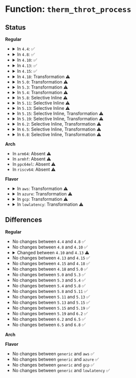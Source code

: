 # Function: <code>therm_throt_process</code>

## Status
<b>Regular</b>
<ul>
<li>
<details>
<summary>In <code>4.4</code>: ✅</summary>

```c
int therm_throt_process(bool new_event, int event, int level);
```

**Collision:** Unique Static

**Inline:** No

**Transformation:** False

**Instances:**

```
In arch/x86/kernel/cpu/mcheck/therm_throt.c (ffffffff810493d0)
Location: arch/x86/kernel/cpu/mcheck/therm_throt.c:151
Inline: False
Direct callers:
  - arch/x86/kernel/cpu/mcheck/therm_throt.c:intel_thermal_interrupt
  - arch/x86/kernel/cpu/mcheck/therm_throt.c:intel_thermal_interrupt
  - arch/x86/kernel/cpu/mcheck/therm_throt.c:intel_thermal_interrupt
  - arch/x86/kernel/cpu/mcheck/therm_throt.c:intel_thermal_interrupt
```
**Symbols:**

```
ffffffff810493d0-ffffffff81049518: therm_throt_process (STB_LOCAL)
```
</details>
</li>
<li>
<details>
<summary>In <code>4.8</code>: ✅</summary>

```c
int therm_throt_process(bool new_event, int event, int level);
```

**Collision:** Unique Static

**Inline:** No

**Transformation:** False

**Instances:**

```
In arch/x86/kernel/cpu/mcheck/therm_throt.c (ffffffff81049580)
Location: arch/x86/kernel/cpu/mcheck/therm_throt.c:151
Inline: False
Direct callers:
  - arch/x86/kernel/cpu/mcheck/therm_throt.c:intel_thermal_interrupt
  - arch/x86/kernel/cpu/mcheck/therm_throt.c:intel_thermal_interrupt
  - arch/x86/kernel/cpu/mcheck/therm_throt.c:intel_thermal_interrupt
  - arch/x86/kernel/cpu/mcheck/therm_throt.c:intel_thermal_interrupt
```
**Symbols:**

```
ffffffff81049580-ffffffff810496c7: therm_throt_process (STB_LOCAL)
```
</details>
</li>
<li>
<details>
<summary>In <code>4.10</code>: ✅</summary>

```c
int therm_throt_process(bool new_event, int event, int level);
```

**Collision:** Unique Static

**Inline:** No

**Transformation:** False

**Instances:**

```
In arch/x86/kernel/cpu/mcheck/therm_throt.c (ffffffff8104b980)
Location: arch/x86/kernel/cpu/mcheck/therm_throt.c:150
Inline: False
Direct callers:
  - arch/x86/kernel/cpu/mcheck/therm_throt.c:intel_thermal_interrupt
  - arch/x86/kernel/cpu/mcheck/therm_throt.c:intel_thermal_interrupt
  - arch/x86/kernel/cpu/mcheck/therm_throt.c:intel_thermal_interrupt
  - arch/x86/kernel/cpu/mcheck/therm_throt.c:intel_thermal_interrupt
```
**Symbols:**

```
ffffffff8104b980-ffffffff8104bac7: therm_throt_process (STB_LOCAL)
```
</details>
</li>
<li>
<details>
<summary>In <code>4.13</code>: ✅</summary>

```c
void therm_throt_process(bool new_event, int event, int level);
```

**Collision:** Unique Static

**Inline:** No

**Transformation:** False

**Instances:**

```
In arch/x86/kernel/cpu/mcheck/therm_throt.c (ffffffff8104b180)
Location: arch/x86/kernel/cpu/mcheck/therm_throt.c:145
Inline: False
Direct callers:
  - arch/x86/kernel/cpu/mcheck/therm_throt.c:intel_thermal_interrupt
  - arch/x86/kernel/cpu/mcheck/therm_throt.c:intel_thermal_interrupt
  - arch/x86/kernel/cpu/mcheck/therm_throt.c:intel_thermal_interrupt
  - arch/x86/kernel/cpu/mcheck/therm_throt.c:intel_thermal_interrupt
```
**Symbols:**

```
ffffffff8104b180-ffffffff8104b28f: therm_throt_process (STB_LOCAL)
```
</details>
</li>
<li>
<details>
<summary>In <code>4.15</code>: ✅</summary>

```c
void therm_throt_process(bool new_event, int event, int level);
```

**Collision:** Unique Static

**Inline:** No

**Transformation:** False

**Instances:**

```
In arch/x86/kernel/cpu/mcheck/therm_throt.c (ffffffff8104eb70)
Location: arch/x86/kernel/cpu/mcheck/therm_throt.c:145
Inline: False
Direct callers:
  - arch/x86/kernel/cpu/mcheck/therm_throt.c:intel_thermal_interrupt
  - arch/x86/kernel/cpu/mcheck/therm_throt.c:intel_thermal_interrupt
  - arch/x86/kernel/cpu/mcheck/therm_throt.c:intel_thermal_interrupt
  - arch/x86/kernel/cpu/mcheck/therm_throt.c:intel_thermal_interrupt
```
**Symbols:**

```
ffffffff8104eb70-ffffffff8104ec7f: therm_throt_process (STB_LOCAL)
```
</details>
</li>
<li>
<details>
<summary>In <code>4.18</code>: Transformation ⚠️</summary>

```c
void therm_throt_process(bool new_event, int event, int level);
```

**Collision:** Unique Static

**Inline:** No

**Transformation:** True

**Instances:**

```
In arch/x86/kernel/cpu/mcheck/therm_throt.c (0)
Location: arch/x86/kernel/cpu/mcheck/therm_throt.c:145
Inline: False
Direct callers:
  - arch/x86/kernel/cpu/mcheck/therm_throt.c:intel_thermal_interrupt
  - arch/x86/kernel/cpu/mcheck/therm_throt.c:intel_thermal_interrupt
  - arch/x86/kernel/cpu/mcheck/therm_throt.c:intel_thermal_interrupt
  - arch/x86/kernel/cpu/mcheck/therm_throt.c:intel_thermal_interrupt
```
**Symbols:**

```
ffffffff810518c0-ffffffff810519b5: therm_throt_process (STB_LOCAL)
ffffffff81051f5f-ffffffff81051f87: therm_throt_process.cold.6 (STB_LOCAL)
```
</details>
</li>
<li>
<details>
<summary>In <code>5.0</code>: Transformation ⚠️</summary>

```c
void therm_throt_process(bool new_event, int event, int level);
```

**Collision:** Unique Static

**Inline:** No

**Transformation:** True

**Instances:**

```
In arch/x86/kernel/cpu/mce/therm_throt.c (0)
Location: arch/x86/kernel/cpu/mce/therm_throt.c:148
Inline: False
Direct callers:
  - arch/x86/kernel/cpu/mce/therm_throt.c:intel_thermal_interrupt
  - arch/x86/kernel/cpu/mce/therm_throt.c:intel_thermal_interrupt
  - arch/x86/kernel/cpu/mce/therm_throt.c:intel_thermal_interrupt
  - arch/x86/kernel/cpu/mce/therm_throt.c:intel_thermal_interrupt
```
**Symbols:**

```
ffffffff8104ef60-ffffffff8104f055: therm_throt_process (STB_LOCAL)
ffffffff8104f5c1-ffffffff8104f5e9: therm_throt_process.cold.7 (STB_LOCAL)
```
</details>
</li>
<li>
<details>
<summary>In <code>5.3</code>: Transformation ⚠️</summary>

```c
void therm_throt_process(bool new_event, int event, int level);
```

**Collision:** Unique Static

**Inline:** No

**Transformation:** True

**Instances:**

```
In arch/x86/kernel/cpu/mce/therm_throt.c (0)
Location: arch/x86/kernel/cpu/mce/therm_throt.c:149
Inline: False
Direct callers:
  - arch/x86/kernel/cpu/mce/therm_throt.c:intel_thermal_interrupt
  - arch/x86/kernel/cpu/mce/therm_throt.c:intel_thermal_interrupt
  - arch/x86/kernel/cpu/mce/therm_throt.c:intel_thermal_interrupt
  - arch/x86/kernel/cpu/mce/therm_throt.c:intel_thermal_interrupt
```
**Symbols:**

```
ffffffff81052030-ffffffff81052113: therm_throt_process (STB_LOCAL)
ffffffff81052702-ffffffff81052752: therm_throt_process.cold (STB_LOCAL)
```
</details>
</li>
<li>
<details>
<summary>In <code>5.4</code>: Transformation ⚠️</summary>

```c
void therm_throt_process(bool new_event, int event, int level);
```

**Collision:** Unique Static

**Inline:** No

**Transformation:** True

**Instances:**

```
In arch/x86/kernel/cpu/mce/therm_throt.c (0)
Location: arch/x86/kernel/cpu/mce/therm_throt.c:149
Inline: False
Direct callers:
  - arch/x86/kernel/cpu/mce/therm_throt.c:intel_thermal_interrupt
  - arch/x86/kernel/cpu/mce/therm_throt.c:intel_thermal_interrupt
  - arch/x86/kernel/cpu/mce/therm_throt.c:intel_thermal_interrupt
  - arch/x86/kernel/cpu/mce/therm_throt.c:intel_thermal_interrupt
```
**Symbols:**

```
ffffffff81052920-ffffffff81052a03: therm_throt_process (STB_LOCAL)
ffffffff81052ff2-ffffffff81053042: therm_throt_process.cold (STB_LOCAL)
```
</details>
</li>
<li>
<details>
<summary>In <code>5.8</code>: Selective Inline ⚠️</summary>

```c
void therm_throt_process(bool new_event, int event, int level);
```

**Collision:** Unique Static

**Inline:** Selective

**Transformation:** False

**Instances:**

```
In arch/x86/kernel/cpu/mce/therm_throt.c (ffffffff81057bfb)
Location: arch/x86/kernel/cpu/mce/therm_throt.c:312
Inline: True
Inline callers:
  - arch/x86/kernel/cpu/mce/therm_throt.c:intel_thermal_interrupt
  - arch/x86/kernel/cpu/mce/therm_throt.c:intel_thermal_interrupt
Direct callers:
  - arch/x86/kernel/cpu/mce/therm_throt.c:intel_thermal_interrupt
  - arch/x86/kernel/cpu/mce/therm_throt.c:intel_thermal_interrupt
```
**Symbols:**

```
ffffffff810579e0-ffffffff81057b25: therm_throt_process (STB_LOCAL)
```
</details>
</li>
<li>
<details>
<summary>In <code>5.11</code>: Selective Inline ⚠️</summary>

```c
void therm_throt_process(bool new_event, int event, int level);
```

**Collision:** Unique Static

**Inline:** Selective

**Transformation:** False

**Instances:**

```
In arch/x86/kernel/cpu/mce/therm_throt.c (ffffffff8105697b)
Location: arch/x86/kernel/cpu/mce/therm_throt.c:312
Inline: True
Inline callers:
  - arch/x86/kernel/cpu/mce/therm_throt.c:intel_thermal_interrupt
  - arch/x86/kernel/cpu/mce/therm_throt.c:intel_thermal_interrupt
Direct callers:
  - arch/x86/kernel/cpu/mce/therm_throt.c:intel_thermal_interrupt
  - arch/x86/kernel/cpu/mce/therm_throt.c:intel_thermal_interrupt
```
**Symbols:**

```
ffffffff81056760-ffffffff810568a5: therm_throt_process (STB_LOCAL)
```
</details>
</li>
<li>
<details>
<summary>In <code>5.13</code>: Selective Inline ⚠️</summary>

```c
void therm_throt_process(bool new_event, int event, int level);
```

**Collision:** Unique Static

**Inline:** Selective

**Transformation:** False

**Instances:**

```
In drivers/thermal/intel/therm_throt.c (ffffffff81947236)
Location: drivers/thermal/intel/therm_throt.c:312
Inline: True
Inline callers:
  - drivers/thermal/intel/therm_throt.c:intel_thermal_interrupt
  - drivers/thermal/intel/therm_throt.c:intel_thermal_interrupt
Direct callers:
  - drivers/thermal/intel/therm_throt.c:intel_thermal_interrupt
  - drivers/thermal/intel/therm_throt.c:intel_thermal_interrupt
```
**Symbols:**

```
ffffffff81946f90-ffffffff819470d5: therm_throt_process (STB_LOCAL)
```
</details>
</li>
<li>
<details>
<summary>In <code>5.15</code>: Selective Inline, Transformation ⚠️</summary>

```c
void therm_throt_process(bool new_event, int event, int level);
```

**Collision:** Unique Static

**Inline:** Selective

**Transformation:** True

**Instances:**

```
In drivers/thermal/intel/therm_throt.c (ffffffff819ebf06)
Location: drivers/thermal/intel/therm_throt.c:312
Inline: True
Inline callers:
  - drivers/thermal/intel/therm_throt.c:intel_thermal_interrupt
  - drivers/thermal/intel/therm_throt.c:intel_thermal_interrupt
Direct callers:
  - drivers/thermal/intel/therm_throt.c:intel_thermal_interrupt
  - drivers/thermal/intel/therm_throt.c:intel_thermal_interrupt
```
**Symbols:**

```
ffffffff819ebbd0-ffffffff819ebd46: therm_throt_process (STB_LOCAL)
ffffffff81d271a7-ffffffff81d271c2: therm_throt_process.cold (STB_LOCAL)
```
</details>
</li>
<li>
<details>
<summary>In <code>5.19</code>: Selective Inline, Transformation ⚠️</summary>

```c
void therm_throt_process(bool new_event, int event, int level);
```

**Collision:** Unique Static

**Inline:** Selective

**Transformation:** True

**Instances:**

```
In drivers/thermal/intel/therm_throt.c (ffffffff81b520e9)
Location: drivers/thermal/intel/therm_throt.c:313
Inline: True
Inline callers:
  - drivers/thermal/intel/therm_throt.c:intel_thermal_interrupt
  - drivers/thermal/intel/therm_throt.c:intel_thermal_interrupt
Direct callers:
  - drivers/thermal/intel/therm_throt.c:intel_thermal_interrupt
  - drivers/thermal/intel/therm_throt.c:intel_thermal_interrupt
```
**Symbols:**

```
ffffffff81b51c20-ffffffff81b51e0a: therm_throt_process (STB_LOCAL)
ffffffff81ef2fe0-ffffffff81ef306c: therm_throt_process.cold (STB_LOCAL)
```
</details>
</li>
<li>
<details>
<summary>In <code>6.2</code>: Selective Inline, Transformation ⚠️</summary>

```c
void therm_throt_process(bool new_event, int event, int level);
```

**Collision:** Unique Static

**Inline:** Selective

**Transformation:** True

**Instances:**

```
In drivers/thermal/intel/therm_throt.c (ffffffff81cea281)
Location: drivers/thermal/intel/therm_throt.c:317
Inline: True
Inline callers:
  - drivers/thermal/intel/therm_throt.c:intel_thermal_interrupt
  - drivers/thermal/intel/therm_throt.c:intel_thermal_interrupt
Direct callers:
  - drivers/thermal/intel/therm_throt.c:intel_thermal_interrupt
  - drivers/thermal/intel/therm_throt.c:intel_thermal_interrupt
```
**Symbols:**

```
ffffffff81ce9d90-ffffffff81ce9f7a: therm_throt_process (STB_LOCAL)
ffffffff820a7bb0-ffffffff820a7c3c: therm_throt_process.cold (STB_LOCAL)
```
</details>
</li>
<li>
<details>
<summary>In <code>6.5</code>: Selective Inline, Transformation ⚠️</summary>

```c
void therm_throt_process(bool new_event, int event, int level);
```

**Collision:** Unique Static

**Inline:** Selective

**Transformation:** True

**Instances:**

```
In drivers/thermal/intel/therm_throt.c (ffffffff81d52dc1)
Location: drivers/thermal/intel/therm_throt.c:373
Inline: True
Inline callers:
  - drivers/thermal/intel/therm_throt.c:intel_thermal_interrupt
  - drivers/thermal/intel/therm_throt.c:intel_thermal_interrupt
Direct callers:
  - drivers/thermal/intel/therm_throt.c:intel_thermal_interrupt
  - drivers/thermal/intel/therm_throt.c:intel_thermal_interrupt
```
**Symbols:**

```
ffffffff81d528d0-ffffffff81d52aba: therm_throt_process (STB_LOCAL)
ffffffff82128f8e-ffffffff8212901a: therm_throt_process.cold (STB_LOCAL)
```
</details>
</li>
<li>
<details>
<summary>In <code>6.8</code>: Selective Inline, Transformation ⚠️</summary>

```c
void therm_throt_process(bool new_event, int event, int level);
```

**Collision:** Unique Static

**Inline:** Selective

**Transformation:** True

**Instances:**

```
In drivers/thermal/intel/therm_throt.c (ffffffff81e09b21)
Location: drivers/thermal/intel/therm_throt.c:373
Inline: True
Inline callers:
  - drivers/thermal/intel/therm_throt.c:intel_thermal_interrupt
  - drivers/thermal/intel/therm_throt.c:intel_thermal_interrupt
Direct callers:
  - drivers/thermal/intel/therm_throt.c:intel_thermal_interrupt
  - drivers/thermal/intel/therm_throt.c:intel_thermal_interrupt
```
**Symbols:**

```
ffffffff81e09630-ffffffff81e0981a: therm_throt_process (STB_LOCAL)
ffffffff8220a977-ffffffff8220aa03: therm_throt_process.cold (STB_LOCAL)
```
</details>
</li>
</ul>
<b>Arch</b>
<ul>
<li>
In <code>arm64</code>: Absent ⚠️
</li>
<li>
In <code>armhf</code>: Absent ⚠️
</li>
<li>
In <code>ppc64el</code>: Absent ⚠️
</li>
<li>
In <code>riscv64</code>: Absent ⚠️
</li>
</ul>
<b>Flavor</b>
<ul>
<li>
<details>
<summary>In <code>aws</code>: Transformation ⚠️</summary>

```c
void therm_throt_process(bool new_event, int event, int level);
```

**Collision:** Unique Static

**Inline:** No

**Transformation:** True

**Instances:**

```
In arch/x86/kernel/cpu/mce/therm_throt.c (0)
Location: arch/x86/kernel/cpu/mce/therm_throt.c:149
Inline: False
Direct callers:
  - arch/x86/kernel/cpu/mce/therm_throt.c:intel_thermal_interrupt
  - arch/x86/kernel/cpu/mce/therm_throt.c:intel_thermal_interrupt
  - arch/x86/kernel/cpu/mce/therm_throt.c:intel_thermal_interrupt
  - arch/x86/kernel/cpu/mce/therm_throt.c:intel_thermal_interrupt
```
**Symbols:**

```
ffffffff81052a20-ffffffff81052b03: therm_throt_process (STB_LOCAL)
ffffffff810530f2-ffffffff81053142: therm_throt_process.cold (STB_LOCAL)
```
</details>
</li>
<li>
<details>
<summary>In <code>azure</code>: Transformation ⚠️</summary>

```c
void therm_throt_process(bool new_event, int event, int level);
```

**Collision:** Unique Static

**Inline:** No

**Transformation:** True

**Instances:**

```
In arch/x86/kernel/cpu/mce/therm_throt.c (0)
Location: arch/x86/kernel/cpu/mce/therm_throt.c:149
Inline: False
Direct callers:
  - arch/x86/kernel/cpu/mce/therm_throt.c:intel_thermal_interrupt
  - arch/x86/kernel/cpu/mce/therm_throt.c:intel_thermal_interrupt
  - arch/x86/kernel/cpu/mce/therm_throt.c:intel_thermal_interrupt
  - arch/x86/kernel/cpu/mce/therm_throt.c:intel_thermal_interrupt
```
**Symbols:**

```
ffffffff81042410-ffffffff810424f3: therm_throt_process (STB_LOCAL)
ffffffff81042c3f-ffffffff81042c8f: therm_throt_process.cold (STB_LOCAL)
```
</details>
</li>
<li>
<details>
<summary>In <code>gcp</code>: Transformation ⚠️</summary>

```c
void therm_throt_process(bool new_event, int event, int level);
```

**Collision:** Unique Static

**Inline:** No

**Transformation:** True

**Instances:**

```
In arch/x86/kernel/cpu/mce/therm_throt.c (0)
Location: arch/x86/kernel/cpu/mce/therm_throt.c:149
Inline: False
Direct callers:
  - arch/x86/kernel/cpu/mce/therm_throt.c:intel_thermal_interrupt
  - arch/x86/kernel/cpu/mce/therm_throt.c:intel_thermal_interrupt
  - arch/x86/kernel/cpu/mce/therm_throt.c:intel_thermal_interrupt
  - arch/x86/kernel/cpu/mce/therm_throt.c:intel_thermal_interrupt
```
**Symbols:**

```
ffffffff810528d0-ffffffff810529b3: therm_throt_process (STB_LOCAL)
ffffffff81052fa2-ffffffff81052ff2: therm_throt_process.cold (STB_LOCAL)
```
</details>
</li>
<li>
<details>
<summary>In <code>lowlatency</code>: Transformation ⚠️</summary>

```c
void therm_throt_process(bool new_event, int event, int level);
```

**Collision:** Unique Static

**Inline:** No

**Transformation:** True

**Instances:**

```
In arch/x86/kernel/cpu/mce/therm_throt.c (0)
Location: arch/x86/kernel/cpu/mce/therm_throt.c:149
Inline: False
Direct callers:
  - arch/x86/kernel/cpu/mce/therm_throt.c:intel_thermal_interrupt
  - arch/x86/kernel/cpu/mce/therm_throt.c:intel_thermal_interrupt
  - arch/x86/kernel/cpu/mce/therm_throt.c:intel_thermal_interrupt
  - arch/x86/kernel/cpu/mce/therm_throt.c:intel_thermal_interrupt
```
**Symbols:**

```
ffffffff81053d50-ffffffff81053e33: therm_throt_process (STB_LOCAL)
ffffffff81054422-ffffffff81054472: therm_throt_process.cold (STB_LOCAL)
```
</details>
</li>
</ul>

## Differences
<b>Regular</b>
<ul>
<li>
No changes between <code>4.4</code> and <code>4.8</code> ✅
</li>
<li>
No changes between <code>4.8</code> and <code>4.10</code> ✅
</li>
<li>
<details>
<summary>Changed between <code>4.10</code> and <code>4.13</code> ⚠️</summary>
<ul>
<li>
<b>Return type changed. </b>
<code>int</code> ➡️ <code>void</code>
</li>
</ul>
</details>
</li>
<li>
No changes between <code>4.13</code> and <code>4.15</code> ✅
</li>
<li>
No changes between <code>4.15</code> and <code>4.18</code> ✅
</li>
<li>
No changes between <code>4.18</code> and <code>5.0</code> ✅
</li>
<li>
No changes between <code>5.0</code> and <code>5.3</code> ✅
</li>
<li>
No changes between <code>5.3</code> and <code>5.4</code> ✅
</li>
<li>
No changes between <code>5.4</code> and <code>5.8</code> ✅
</li>
<li>
No changes between <code>5.8</code> and <code>5.11</code> ✅
</li>
<li>
No changes between <code>5.11</code> and <code>5.13</code> ✅
</li>
<li>
No changes between <code>5.13</code> and <code>5.15</code> ✅
</li>
<li>
No changes between <code>5.15</code> and <code>5.19</code> ✅
</li>
<li>
No changes between <code>5.19</code> and <code>6.2</code> ✅
</li>
<li>
No changes between <code>6.2</code> and <code>6.5</code> ✅
</li>
<li>
No changes between <code>6.5</code> and <code>6.8</code> ✅
</li>
</ul>
<b>Arch</b>
<ul>
</ul>
<b>Flavor</b>
<ul>
<li>
No changes between <code>generic</code> and <code>aws</code> ✅
</li>
<li>
No changes between <code>generic</code> and <code>azure</code> ✅
</li>
<li>
No changes between <code>generic</code> and <code>gcp</code> ✅
</li>
<li>
No changes between <code>generic</code> and <code>lowlatency</code> ✅
</li>
</ul>
